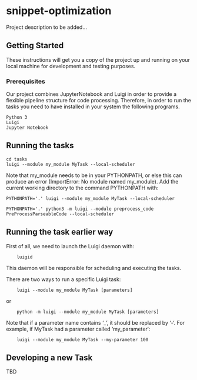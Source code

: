 # snippet-optimization

Project description to be added...


## Getting Started

These instructions will get you a copy of the project up and running on your local machine for development and testing purposes. 

### Prerequisites

Our project combines JupyterNotebook and Luigi in order to provide a flexible pipeline structure for code processing.
Therefore, in order to run the tasks you need to have installed in your system the following programs.

```
Python 3
Luigi
Jupyter Notebook
```

## Running the tasks

``` 
cd tasks
luigi --module my_module MyTask --local-scheduler
```

Note that my_module needs to be in your PYTHONPATH, or else this can produce an error (ImportError: No module named my_module). Add the current working directory to the command PYTHONPATH with:

```
PYTHONPATH='.' luigi --module my_module MyTask --local-scheduler
```

```
PYTHONPATH='.' python3 -m luigi --module preprocess_code PreProcessParseableCode --local-scheduler
```
## Running the task earlier way
First of all, we need to launch the Luigi daemon with:

```
	luigid
```

This daemon will be responsible for scheduling and executing the tasks.

There are two ways to run a specific Luigi task:

```
	luigi --module my_module MyTask [parameters]
```

or 

```
	python -m luigi --module my_module MyTask [parameters]
```

Note that if a parameter name contains ‘_’, it should be replaced by ‘-‘. For example, if MyTask had a parameter called ‘my_parameter‘:

```
	luigi --module my_module MyTask --my-parameter 100 
```

## Developing a new Task

TBD
